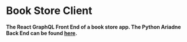 # Book Store Client

**The React GraphQL Front End of a book store app. The Python Ariadne Back End can be found <a href='https://github.com/cjl248/flask-ariadne-book-server'>here</a>.**


